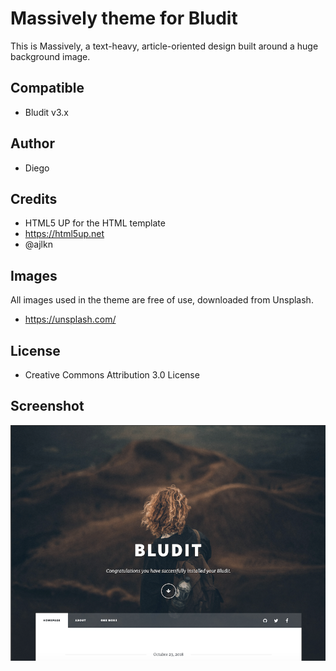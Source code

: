 # Massively theme for Bludit
This is Massively, a text-heavy, article-oriented design built around a huge background image.

## Compatible
- Bludit v3.x

## Author
- Diego

## Credits
- HTML5 UP for the HTML template
- https://html5up.net
- @ajlkn

## Images
All images used in the theme are free of use, downloaded from Unsplash.
- https://unsplash.com/

## License
- Creative Commons Attribution 3.0 License

## Screenshot
![screenshot-Massively](https://raw.githubusercontent.com/bludit-themes/massively/master/screenshot.png)
